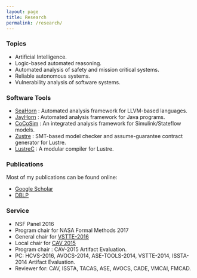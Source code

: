 ```yaml
---
layout: page
title: Research
permalink: /research/
---
```


### Topics ###
* Artificial Intelligence.
* Logic-based automated reasoning.
* Automated analysis of safety and mission critical systems.
* Reliable autonomous systems.
* Vulnerability analysis of software systems.

### Software Tools ###
* [SeaHorn][seahorn] : Automated analysis framework for LLVM-based languages.
* [JayHorn][jayhorn] : Automated analysis framework for Java programs.
* [CoCoSim][cocosim] : An integrated analysis framework for Simulink/Stateflow models.
* [Zustre][zustre] : SMT-based model checker and assume-guarantee contract generator for Lustre.
* [LustreC][lustrec] : A modular compiler for Lustre.


### Publications ###
Most of my publications can be found online:

* [Google Scholar][gs]
* [DBLP][dblp]

### Service ###
* NSF Panel 2016
* Program chair for NASA Formal Methods 2017
* General chair for [VSTTE-2016][vstte]
* Local chair for [CAV 2015][cav15]
* Program chair : CAV-2015 Artifact Evaluation.
* PC: HCVS-2016, AVOCS-2014, ASE-TOOLS-2014, VSTTE-2014, ISSTA-2014 Artifact Evaluation.
* Reviewer for: CAV, ISSTA, TACAS, ASE, AVOCS, CADE, VMCAI, FMCAD.

[gs]: http://scholar.google.com/citations?user=GbqiyDYAAAAJ&hl=en
[dblp]: http://www.informatik.uni-trier.de/~ley/pers/hd/k/Kahsai:Temesghen.html
[linkedin]: www.linkedin.com/in/temesghen/
[bitbucket]: https://bitbucket.org/lememta
[rse]: www.ti.arc.nasa.gov/tech/rse/
[mine]: www.ti.arc.nasa.gov/profile/tkahsaia/
[cmu]: www.cmu.edu/silicon-valley/
[cav15]: http://cav2015.org/
[vstte]: http://www.cs.toronto.edu/~chechik/vstte16/
[zustre]: https://github.com/coco-team/zustre
[cocosim]:https://github.com/coco-team/cocoSim
[seahorn]:http://seahorn.github.io/
[jayhorn]:https://github.com/jayhorn/jayhorn
[lustrec]:https://github.com/coco-team/lustrec
[pkind]: https://github.com/coco-team/pkind

